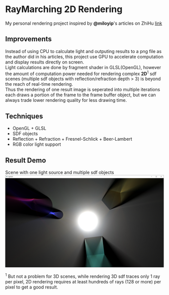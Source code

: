 # RayMarching 2D Rendering
My personal rendering project inspired by **@miloyip**'s articles on ZhiHu [link](https://zhuanlan.zhihu.com/p/30745861)
## Improvements
Instead of using CPU to calculate light and outputing results to a png file as the author did in his articles, this project use GPU to accelerate computation and display results directly on screen.  
Light calculations are done by fragment shader in GLSL(OpenGL), however the amount of computation power needed for rendering complex **2D**<sup>1</sup> sdf scenes (multiple sdf objects with reflection/refraction depth > 3) is beyond the reach of real-time rendering.  
Thus the rendering of one result image is seperated into multiple iterations each draws a portion of the frame to the frame buffer object, but we can always trade lower rendering quality for less drawing time. 
## Techniques
* OpenGL + GLSL
* SDF objects
* Reflection + Refraction + Fresnel-Schlick + Beer-Lambert
* RGB color light support
## Result Demo
Scene with one light source and multiple sdf objects
![Result1](https://github.com/AmaranthYan/RayMarching/blob/master/LIGHT2D_sample.png)

<sup>1</sup> But not a problem for 3D scenes, while rendering 3D sdf traces only 1 ray per pixel, 2D rendering requires at least hundreds of rays (128 or more) per pixel to get a good result.

